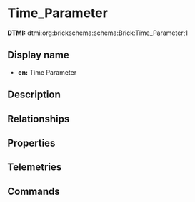 # Time_Parameter
**DTMI:** dtmi:org:brickschema:schema:Brick:Time_Parameter;1
## Display name
- **en:** Time Parameter
## Description
## Relationships
## Properties
## Telemetries
## Commands
